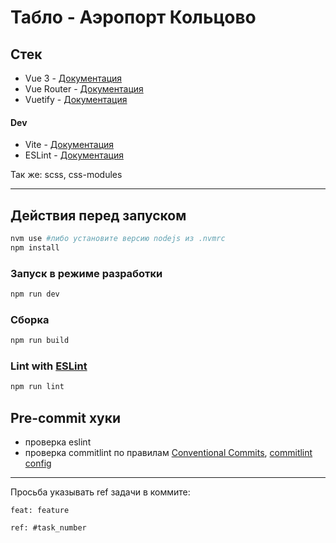 # Табло - Аэропорт Кольцово

Стек
---
- Vue 3 - [Документация](https://vuejs.org/guide/introduction.html)
- Vue Router - [Документация](https://router.vuejs.org/guide/)
- Vuetify - [Документация](https://vuetifyjs.com/en/introduction/why-vuetify/#what-is-vuetify3f)
#### Dev
- Vite - [Документация](https://vitejs.dev/guide/)
- ESLint - [Документация](https://eslint.org/docs/latest/)

Так же: scss, css-modules

---

## Действия перед запуском

```sh
nvm use #либо установите версию nodejs из .nvmrc
npm install
```

### Запуск в режиме разработки

```sh
npm run dev
```

### Сборка

```sh
npm run build
```

### Lint with [ESLint](https://eslint.org/)

```sh
npm run lint
```

## Pre-commit хуки
- проверка eslint
- проверка commitlint по правилам [Conventional Commits](https://www.conventionalcommits.org/en/v1.0.0/), [commitlint config](https://github.com/conventional-changelog/commitlint/tree/master/%40commitlint/config-conventional)

---
Просьба указывать ref задачи в коммите:
```text
feat: feature 

ref: #task_number
```

